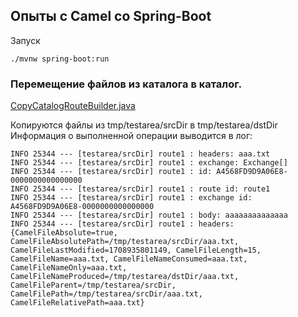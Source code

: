 ## Опыты с Camel со Spring-Boot

Запуск
````shell
./mvnw spring-boot:run
````

### Перемещение файлов из каталога в каталог.

[CopyCatalogRouteBuilder.java](https://github.com/cherepakhin/spring-boot-camel/blob/main/src/main/java/com/codeusingjava/springbootcamel/route/CopyCatalogRouteBuilder.java)

Копируются файлы из tmp/testarea/srcDir в tmp/testarea/dstDir
Информация о выполненной операции выводится в лог:

````text
INFO 25344 --- [testarea/srcDir] route1 : headers: aaa.txt
INFO 25344 --- [testarea/srcDir] route1 : exchange: Exchange[]
INFO 25344 --- [testarea/srcDir] route1 : id: A4568FD9D9A06E8-0000000000000000
INFO 25344 --- [testarea/srcDir] route1 : route id: route1
INFO 25344 --- [testarea/srcDir] route1 : exchange id: A4568FD9D9A06E8-0000000000000000
INFO 25344 --- [testarea/srcDir] route1 : body: aaaaaaaaaaaaaa
INFO 25344 --- [testarea/srcDir] route1 : headers: {CamelFileAbsolute=true, CamelFileAbsolutePath=/tmp/testarea/srcDir/aaa.txt, CamelFileLastModified=1708935801149, CamelFileLength=15, CamelFileName=aaa.txt, CamelFileNameConsumed=aaa.txt, CamelFileNameOnly=aaa.txt, CamelFileNameProduced=/tmp/testarea/dstDir/aaa.txt, CamelFileParent=/tmp/testarea/srcDir, CamelFilePath=/tmp/testarea/srcDir/aaa.txt, CamelFileRelativePath=aaa.txt}

````